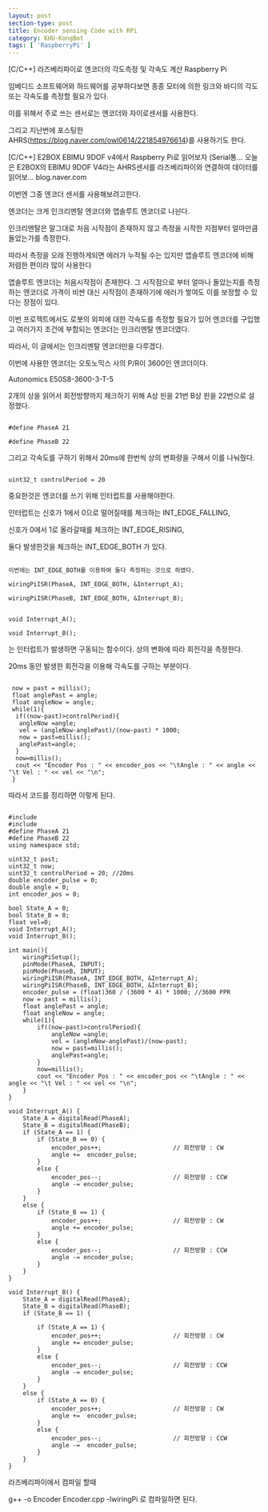 ```yaml
---
layout: post
section-type: post
title: Encoder sensing Code with RPi
category: KHU-KongBot
tags: [ 'RaspberryPi' ]
---
```


[C/C++] 라즈베리파이로 엔코더의 각도측정 및 각속도 계산  Raspberry Pi

임베디드 소프트웨어와 하드웨어를 공부하다보면 종종 모터에 의한 링크와 바디의 각도 또는 각속도를 측정할 필요가 있다.

이를 위해서 주로 쓰는 센서로는 엔코더와 자이로센서를 사용한다.



그리고 지난번에 포스팅한 AHRS(https://blog.naver.com/owl0614/221854976614)를 사용하기도 한다.


[C/C++] E2BOX EBIMU 9DOF v4에서 Raspberry Pi로 읽어보자 (Serial통...
오늘은 E2BOX의 EBIMU 9DOF V4라는 AHRS센서를 라즈베리파이와 연결하여 데이터를 읽어보...
blog.naver.com

﻿이번엔 그중 엔코더 센서를 사용해보려고한다.

엔코더는 크게 인크리멘탈 엔코더와 앱솔루트 엔코더로 나뉜다.



인크리멘탈은 말그대로 처음 시작점이 존재하지 않고 측정을 시작한 지점부터 얼마만큼 돌았는가를 측정한다.

따라서 측정을 오래 진행하게되면 에러가 누적될 수는 있지만 앱솔루트 엔코더에 비해 저렴한 편이라 많이 사용한다



앱솔루트 엔코더는 처음시작점이 존재한다. 그 시작점으로 부터 얼마나 돌았는지를 측정하는 엔코더로 가격이 비싼 대신 시작점이 존재하기에 에러가 쌓여도 이를 보정할 수 있다는 장점이 있다.



이번 프로젝트에서도 로봇의 외피에 대한 각속도를 측정할 필요가 있어 엔코더를 구입했고 여러가지 조건에 부합되는 엔코더는 인크리멘탈 엔코더였다.

따라서, 이 글에서는 인크리멘탈 엔코더만을 다루겠다.



이번에 사용한 엔코더는 오토노믹스 사의 P/R이 3600인 엔코더이다.

Autonomics E50S8-3600-3-T-5



﻿2개의 상을 읽어서 회전방향까지 체크하기 위해 A상 핀을 21번 B상 핀을 22번으로 설정했다.
<pre><code data-trim class="yml">
#define PhaseA 21

#define PhaseB 22
</code></pre>


그리고 각속도를 구하기 위해서 20ms에 한번씩 상의 변화량을 구해서 이를 나눠줬다.
<pre><code data-trim class="yml">
uint32_t controlPeriod = 20
</code></pre>


중요한것은 엔코더를 쓰기 위해 인터럽트를 사용해야한다. 

인터럽트는 신호가 1에서 0으로 떨어질때를 체크하는 INT_EDGE_FALLING,

신호가 0에서 1로 올라갈때를 체크하는  INT_EDGE_RISING,

둘다 발생한것을 체크하는 INT_EDGE_BOTH​﻿ 가 있다.


<pre><code data-trim class="yml">
이번에는 INT_EDGE_BOTH를 이용하여 둘다 측정하는 것으로 하였다.

wiringPiISR(PhaseA, INT_EDGE_BOTH, &Interrupt_A);

wiringPiISR(PhaseB, INT_EDGE_BOTH, &Interrupt_B);
</code></pre>

<pre><code data-trim class="yml">
void Interrupt_A();

void Interrupt_B();
</code></pre>
는 인터럽트가 발생하면 구동되는 함수이다. 상의 변화에 따라 회전각을 측정한다.



20ms 동안 발생한 회전각을 이용해 각속도를 구하는 부분이다.

<pre><code data-trim class="yml">
 now = past = millis();
 float anglePast = angle;
 float angleNow = angle;
 while(1){
  if((now-past)>controlPeriod){
   angleNow =angle;
   vel = (angleNow-anglePast)/(now-past) * 1000;
   now = past=millis();
   anglePast=angle;
  }
  now=millis();
  cout << "Encoder Pos : " << encoder_pos << "\tAngle : " << angle << "\t Vel : " << vel << "\n";
 }
</code></pre>

따라서 코드를 정리하면 이렇게 된다.




<pre><code data-trim class="yml">
#include<iostream>
#include<wiringPi.h>
#define PhaseA 21
#define PhaseB 22
using namespace std;
 
uint32_t past;
uint32_t now;
uint32_t controlPeriod = 20; //20ms
double encoder_pulse = 0;
double angle = 0;
int encoder_pos = 0;
 
bool State_A = 0;
bool State_B = 0;
float vel=0;
void Interrupt_A();
void Interrupt_B(); 
 
int main(){
    wiringPiSetup();
    pinMode(PhaseA, INPUT);
    pinMode(PhaseB, INPUT);
    wiringPiISR(PhaseA, INT_EDGE_BOTH, &Interrupt_A);
    wiringPiISR(PhaseB, INT_EDGE_BOTH, &Interrupt_B);
    encoder_pulse = (float)360 / (3600 * 4) * 1000; //3600 PPR    
    now = past = millis();
    float anglePast = angle;
    float angleNow = angle;
    while(1){
        if((now-past)>controlPeriod){
            angleNow =angle;
            vel = (angleNow-anglePast)/(now-past);
            now = past=millis();
            anglePast=angle;
        }
        now=millis();
        cout << "Encoder Pos : " << encoder_pos << "\tAngle : " << angle << "\t Vel : " << vel << "\n";
    }
}
 
void Interrupt_A() {
    State_A = digitalRead(PhaseA);
    State_B = digitalRead(PhaseB);
    if (State_A == 1) {
        if (State_B == 0) {
            encoder_pos++;                    // 회전방향 : CW
            angle +=  encoder_pulse;
        }
        else {
            encoder_pos--;                    // 회전방향 : CCW
            angle -= encoder_pulse;
        }
    }
    else {
        if (State_B == 1) {
            encoder_pos++;                    // 회전방향 : CW
            angle += encoder_pulse;
        }
        else {
            encoder_pos--;                    // 회전방향 : CCW
            angle -= encoder_pulse;
        }
    }
}
 
void Interrupt_B() {
    State_A = digitalRead(PhaseA);
    State_B = digitalRead(PhaseB);
    if (State_B == 1) {
 
        if (State_A == 1) {
            encoder_pos++;                    // 회전방향 : CW
            angle += encoder_pulse;
        }
        else {
            encoder_pos--;                    // 회전방향 : CCW
            angle -= encoder_pulse;
        }
    }
    else {
        if (State_A == 0) {
            encoder_pos++;                    // 회전방향 : CW
            angle +=  encoder_pulse;
        }
        else {
            encoder_pos--;                    // 회전방향 : CCW
            angle -=  encoder_pulse;
        }
    }
}
</code></pre>




라즈베리파이에서 컴파일 할때 

g++ -o Encoder Encoder.cpp -lwiringPi   로 컴파일하면 된다. 


